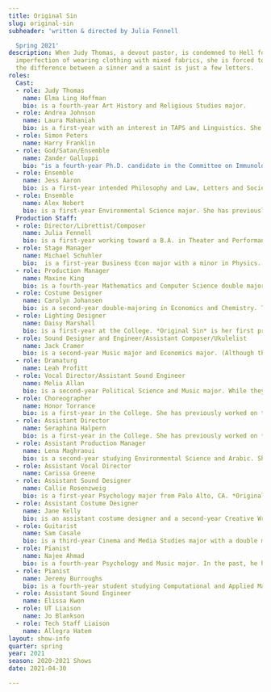 ```yaml
---
title: Original Sin
slug: original-sin
subheader: 'written & directed by Julia Fennell

  Spring 2021'
description: When Judy Thomas, a devout pastor, is condemned to Hell for her single
  imperfection of wearing clothing with mixed fabrics, she is forced to learn that
  the difference between a sinner and a saint is just a few letters.
roles:
  Cast:
  - role: Judy Thomas
    name: Elma Ling Hoffman
    bio: is a fourth-year Art History and Religious Studies major.
  - role: Andrea Johnson
    name: Laura Mahaniah
    bio: is a first-year with an interest in TAPS and Linguistics. She has previously acted in *My H8 Letter to the Gr8 American Theatre* and a couple of virtual readings. As per her previous bio, she would like to remind everyone who has not yet done so to learn what a Djungelskog is, and assures them that they will not regret it.
  - role: Simon Peters
    name: Harry Franklin
  - role: God/Satan/Ensemble
    name: Zander Galluppi
    bio: "is a fourth-year Ph.D. candidate in the Committee on Immunology. He has performed in ten UT/TAPS shows -- some of his favorite credits include *The Old Man and the Old Moon* (Cookie/Solomon/Ghost Singer), *Animals Out of Paper* (Andy), *Love’s Labour’s Lost: A New Musical* (Longaville), and *Peter and the Starcatcher* (Smee). Additionally, Zander is currently serving in his third term on UT Committee. Outside of UT, Zander has performed with the Hyde Park Community Players and regionally with This Moment Productions, Beverly Arts Center, and Underscore Theatre Company as part of their Chicago Musical Theatre Festival. Catch him this June appearing as Antipholus of Ephesus in Beverly Arts Center's *The Comedy of Errors*! Zander would like to thank the cast and crew of *Original Sin* for their hard work and support in an unconventional rehearsal process!"
  - role: Ensemble
    name: Jess Aaron
    bio: is a first-year intended Philosophy and Law, Letters and Society major. She has previously appeared in several productions with the Dean's Men and is super excited to be performing in her first musical at the University of Chicago. She hopes you enjoy the show!
  - role: Ensemble
    name: Alex Nobert
    bio: is a first-year Environmental Science major. She has previously participated in Spring Quarter 24 Hour Theater as an actor, but other than that, this is her first show! She would like to thank everyone who worked hard to make this show happen despite the circumstances, and her roommates, who had to endure her constant singing in their apartment while they tried to study.
  Production Staff:
  - role: Director/Librettist/Composer
    name: Julia Fennell
    bio: is a first-year working toward a B.A. in Theater and Performance Studies. She is currently working on a new full-length musical entitled Cole, Carved. She's worked on several UChicago productions, including as the assistant stage manager for *My H8 Letter to the Great American Theatre*.
  - role: Stage Manager
    name: Michael Schuhler
    bio:  is a first-year Business Econ major with a minor in Physics. He has previously worked on Theatre24 productions (Actor/Producer) and is currently serving on the UT Committee. In his free time, he enjoys music and singing.
  - role: Production Manager
    name: Maxine King 
    bio: is a fourth-year Mathematics and Computer Science double major. She has previously worked on *Dry Land* (Production Manager), *Macbeth* (Production Manager), *Measure For Measure* (Scenic Designer), *Richard III* (Scenic Designer), *Much Ado About Nothing* (Assistant Scenic Designer), and *As You Like It* (Assistant Props Designer).
  - role: Costume Designer
    name: Carolyn Johansen
    bio: is a second-year double-majoring in Economics and Chemistry. This is her first show with UT.
  - role: Lighting Designer
    name: Daisy Marshall
    bio: is a first-year at the College. *Original Sin* is her first production with UT. Though she learned lots from her experience with theater in high school, she couldn't be happier to move up from her coveted "Assistant Stage Sweeper" position. Accordingly, she is immensely grateful to the cast and crew for creating this amazing performance.
  - role: Sound Designer and Engineer/Assistant Composer/Ukulelist
    name: Jack Cramer
    bio: is a second-year Music major and Economics major. (Although the latter is coming under greater and greater scrutiny). He has previously worked the Radio24 show, *I Arkansas a Ghost* (Sound Designer/Composer), but is otherwise new to University Theatre!
  - role: Dramaturg
    name: Leah Profitt
  - role: Vocal Director/Assistant Sound Engineer
    name: Melia Allan
    bio: is a second-year Political Science and Music major. While they have been singing in Motet Choir and the Vocal Studies program since their first year, *Original Sin* is their first UChicago Theater production, and they are psyched to be a part of this wonderful show.
  - role: Choreographer
    name: Honor Torrance
    bio: is a first-year in the College. She has previously worked on the Theater24 Autumn 2020 and Winter 2021 shows (Actor, Graphic Designer), in which she took on serious and challenging roles such as Vampire Romeo and Girl Being Chased By Ghost Of Former US President Bill Clinton.
  - role: Assistant Director
    name: Seraphina Halpern
    bio: is a first-year in the College. She has previously worked on *My H8 Letter to the Gr8 American Theater* (Assistant Video Director).
  - role: Assistant Production Manager
    name: Lena Maghraoui
    bio: is a second-year studying Environmental Science and Arabic. She previously acted in *Antony and Cleopatra* with the Dean's Men, and this is her first experience with management. She is so grateful to Maxine King for her incredible patience and kindness in guiding Lena through this new side of theatre, and she hopes you enjoy the show!
  - role: Assistant Vocal Director
    name: Carissa Greene
  - role: Assistant Sound Designer
    name: Callie Rosenzweig
    bio: is a first-year Psychology major from Palo Alto, CA. *Original Sin* is her first UT show, and also her first experience with sound design—she was primarily an actress, not a techie, in high school. Callie is excited to be getting involved in UT, and she can't wait to join the community in person next year!
  - role: Assistant Costume Designer
    name: Jane Kelly
    bio: is an assistant costume designer and a second-year Creative Writing and Business Econ major. This is her first experience with UT or theater in general, but she looks forward to working on many more shows and learning all about the different roles that go into a spectacular production.
  - role: Guitarist
    name: Sam Casale
    bio: is a third-year Cinema and Media Studies major with a double minor in Neuroscience and Music (he is just as confused by this combination as you are). He has produced and recorded for a variety of artists that cover genre spans from rap, folk, jazz, and just about anything people ask him to do. Connect with him @samyesman on Insta for all your guitar/production needs!
  - role: Pianist
    name: Najee Ahmad
    bio: is a fourth-year Psychology and Music major. In the past, he has performed with Le Vorris and Vox Circus and really misses doing that because it was super fun and everyone should go to at least one circus open gym next year if things are open pls thanks.
  - role: Pianist
    name: Jeremy Burroughs
    bio: is a fourth-year student studying Computational and Applied Mathematics. He participates in the university's Piano Program and plays cello in the University Chamber Orchestra. With this orchestra, he has performed with the Gilbert and Sullivan Opera Company.
  - role: Assistant Sound Engineer
    name: Elissa Kwon
  - role: UT Liaison
    name: Jo Blankson
  - role: Tech Staff Liaison
    name: Allegra Hatem
layout: show-info
quarter: spring
year: 2021
season: 2020-2021 Shows
date: 2021-04-30

---
```

